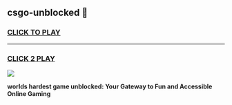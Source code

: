 
## csgo-unblocked 👋
<h3>
<a href="https://premium.freeplayer.one?title=csgo-unblocked&ref=14F">CLICK TO PLAY</a></h3>
<hr>

<h3>
<a href="https://premium.freeplayer.one?title=csgo-unblocked&ref=14F">CLICK 2 PLAY</a>
  
</h3>

<a href="https://premium.freeplayer.one?title=csgo-unblocked&ref=12F/"><img src="https://clearcache.store/games.png"></a>


**worlds hardest game unblocked: Your Gateway to Fun and Accessible Online Gaming**
